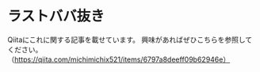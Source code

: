 # ラストババ抜き

Qiitaにこれに関する記事を載せています。
興味があればぜひこちらを参照してください。（https://qiita.com/michimichix521/items/6797a8deeff09b62946e）
